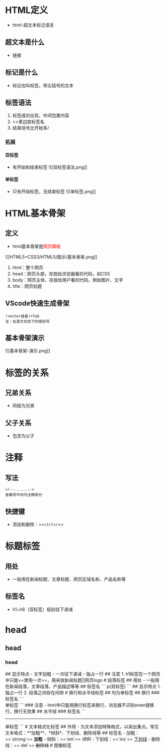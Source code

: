 # HTML定义
- html-超文本标记语言
## 超文本是什么
- 链接
## 标记是什么
- 标记也叫标签，带尖括号的文本
## 标签语法
1. 标签成对出现，中间包裹内容
2. <>里边放标签名
3. 结束括号比开始多/
### 拓展
#### 双标签
- 有开始和结束标签
![[双标签语法.png]]
#### 单标签
- 只有开始标签，无结束标签
![[单标签.png]]
# HTML基本骨架
## 定义
- html基本骨架是<font color = red>网页模板</font>

![[HTML5+CSS3/HTML5/图示/基本骨架.png]]
1. html：整个网页
2. head：网页头部，存放给浏览器看的代码，如CSS
3. body：网页主体，存放给用户看的代码，例如图片、文字
4. title：网页标题
## VScode快速生成骨架
```
!+enter或者!+Tab
注：在英文状态下的感叹号
```
## 基本骨架演示
![[基本骨架-演示.png]]
# 标签的关系
## 兄弟关系
- 同级为兄弟
## 父子关系
- 包含为父子
# 注释
## 写法
```
<!--......-->
省略号中间为注释部分
```
## 快捷键
- 添加和删除：==`ctrl+/`==
# 标题标签
## 用处
- 一般用在新闻标题、文章标题、网页区域名称、产品名称等
## 标签名
- h1~h6（双标签）级别往下递减
<h1>head</h1>
<h2>head</h2>
<h3>head</h3>
## 显示特点
- 文字加粗
- 一次往下递减
- 独占一行
## 注意
1. h1标签在一个网页中只能==使用一次==，用来放新闻标题||网页logo
# 段落标签
## 用处
- 一般用在新闻段落，文章段落，产品描述等等
## 标签名
```
p(双标签)
```
## 显示特点
1. 独占一行
2. 段落之间存在间隙
# 换行和水平线标签
## 均为单标签
## 换行
### 标签名
```
<br>单标签
```
### 注意
- html中只能用换行标签来换行，浏览器不识别enter键换行，换行无效果
## 水平线
### 标签名
```
<hr>单标签
```
# 文本格式化标签
## 作用
- 为文本添加特殊格式，以突出重点。常见文本格式：**加粗**、*倾斜*、下划线、删除线等
## 标签名
- 加粗：==`strong`==
<strong>加粗</strong>
- 倾斜：==`em`==
<em>倾斜</em>
- 下划线：==`ins`==
<ins>下划线</ins>
- 删除线：==`del`==
<del>删除线</del>
# 图像标签
